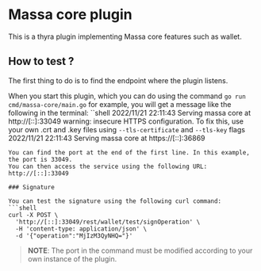 # Massa core plugin
This is a thyra plugin implementing Massa core features such as wallet.

## How to test ?

The first thing to do is to find the endpoint where the plugin listens.

When you start this plugin, which you can do using the command `go run cmd/massa-core/main.go` for example, you will get a message like the following in the terminal:
``shell
2022/11/21 22:11:43 Serving massa core at http://[::]:33049
warning: insecure HTTPS configuration.
	To fix this, use your own .crt and .key files using `--tls-certificate` and `--tls-key` flags
2022/11/21 22:11:43 Serving massa core at https://[::]:36869
```
You can find the port at the end of the first line. In this example, the port is 33049.
You can then access the service using the following URL: http://[::]:33049

### Signature

You can test the signature using the following curl command:
```shell
curl -X POST \
  'http://[::]:33049/rest/wallet/test/signOperation' \
  -H 'content-type: application/json' \
  -d '{"operation":"MjIzM3QyNHQ="}'
```
>**NOTE**: The port in the command must be modified according to your own instance of the plugin.
